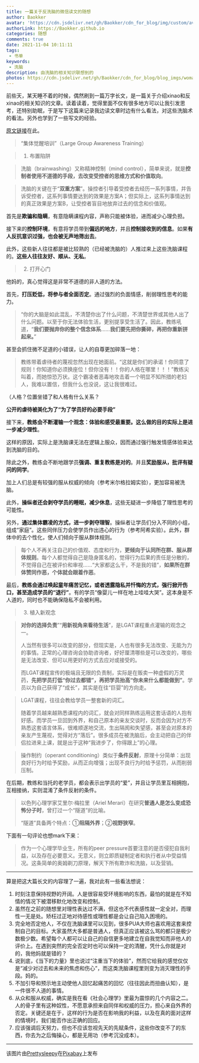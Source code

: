 ```yaml
---
title: 一篇关于反洗脑的微信读文的随想
author: Baokker
avatar: 'https://cdn.jsdelivr.net/gh/Baokker/cdn_for_blog/img/custom/avatar.jpg'
authorLink: https://Baokker.github.io
categories: 随想
comments: true
date: 2021-11-04 10:11:11
tags:
 - 书单
keywords:
 - 洗脑
description: 由洗脑的相关知识联想到的
photos: https://cdn.jsdelivr.net/gh/Baokker/cdn_for_blog/blog_imgs/woman-3275328_1920.jpg
---
```


前些天，某天睡不着的时候，偶然刷到一篇万字长文，是一篇关于介绍xinao和反xinao的相关知识的文章。读着读着，觉得里面不仅有很多地方可以让我引发思考，还特别助眠，于是写下这篇来记录我边读文章时边有什么看法，对这些洗脑术的看法。另外也学到了一些写文的经验。

[原文链接](https://mp.weixin.qq.com/s/F4sQ6GOxONr--JBA5Y2EMA)在此。

> “集体觉醒培训”（Large Group Awareness Training）

> 1. 布置陷阱

> 洗脑（brainwashing）又称精神控制（mind control），简单来说，就是**控制者使用不道德的手段，去改变受控者的思维方式和价值取向**。

> 洗脑的关键在于“**双重方案**”。操控者引导着受控者去经历一系列事情，并告诉受控者，这系列事情要达到的效果是方案A；但实际上，这系列事情达到的真正效果是方案B，让受控者盲目地放弃过去的信念和价值观。

首先是**欺骗和隐瞒**，有意隐瞒课程内容，声称只能被体验，进而减少心理负担。

接下来的**控制环境**，有意将学员带到**偏远的地方**，并且**控制接收到的信息**。如果**有人反抗意识过强，也会被无声地筛出去**。

此外，这些新人往往都是被比较熟的（已经被洗脑的）人推过来上这些洗脑课程的。**这些人往往友好、顺从、无私**。

> 2. 打开心门

他妈的，真心觉得这是非常不道德的非人道的方法。

首先，**打压贬低，将参与者全面否定**。通过强烈的负面情感，削弱理性思考的能力。

> “你的大脑是如此混乱，不清楚你出了什么问题，不清楚世界或其他人出了什么问题。以至于你无法体验生活，更别提享受生活了。因此，教练吼道，“**我们要抛弃你的整个信念体系**……**我们要先把你撕碎，再把你重新拼起来。**”

甚至会抓住微不足道的小错误，让人的自尊更加碎落一地：

> 教练带着虐待者的蔑视忽然出现在她面前。“这就是你们的承诺！你同意了规则！你知道你必须换座位！但你没有！！你的人格在哪里！！！”教练尖叫着，而她惊恐万状。这个霸凌者恶毒地攻击着一个明显不知所措的老妇人，我难以置信，但我什么也没说，这让我很难过。

（人格？位置坐错了和人格有什么关系？

**公开的虐待被美化为了“为了学员好的必要手段”**

接下来，**教练会不断灌输一个观念：体验和感受最重要。**这么做的目的实际上是**进一步减少理性**。

这样的原因，实际上是洗脑课无法在逻辑上服众，因而通过强行触发情感体验来达到洗脑的目的。

除此之外，教练会不断地跟学员**强调、重复教练是对的**。并且**奖励服从，批评有疑问的同学**。

加上人们总是有较强的服从权威的倾向（参考米尔格拉姆实验），更加容易被洗脑。

此外，**操纵者还会剥夺学员的睡眠，减少休息**，这些无疑进一步降低了理性思考的可能性。

另外，**通过集体霸凌的方式，进一步剥夺理智**。操纵者让学员们分入不同的小组，组成“家庭”。这些同伴压力会使学员作出违心的行为（参考阿希实验）。此外，群体中的去个性化，使人们倾向于服从群体规则。

> 每个人不再关注自己的价值观、态度和行为，**更倾向于认同所在群、服从群体规则**。每个人都觉得自己是隐身匿名的，觉得行为后果的责任是分散的，不觉得自己在被评价和审视……“大家都这么干，不是我的错”，**如果所在群体赞同作恶，个体就会跟着作恶**。

最后，**教练会通过唤起童年痛苦记忆，或者透露隐私并忏悔的方式，强行掀开伤口，甚至造成学员的“退行”**。有的学员“像婴儿一样在地上哇哇大哭”。这本身是不人道的，同时也不能确保隐私不会被利用。

> 3. 植入新观念

> **对你的选择负责**”“**用新视角来看待生活**”，是LGAT课程重点灌输的观念之一。
>
> 人当然有很多可以改变的部分，但现实是，人也有很多无法改变、无能为力的事情。正常的心理咨询会协助咨询者，好好厘清哪些是可以改变的，哪些是无法改变、但可以用更好的方式去应对或接受的。
>
> 而LGAT课程宣传的极端且无限的负责制，实际是在贩卖一种虚假的万灵药，**先把学员打低“你过去都错”，再把学员抬高“你未来什么都能做到”**。学员以为自己获得了“成长”，其实是在往“巨婴”的方向走。

> LGAT课程，往往会教给学员一整套新的词汇。
>
> 随着学员越来越熟悉课程内的词汇，就会对同样熟练运用这套话语的人抱有好感。而学员一旦回到外界，和自己原本的亲友交谈时，反而会因为对方不熟悉这套语言体系，很难顺遂地交流，生出隔阂和失望感，甚至会对原本的亲友产生蔑视，觉得对方“落后”。很多成员在被洗脑后，会主动把自己的伴侣拉进来上课，就是出于这种“我进步了，你得跟上”的心理。

> 操作制约（operant conditioning）类似于**条件反射**，原理十分简单：出现良好行为时给予奖励，从而正向增强；出现不良行为时给予惩罚，从而削弱压制。

在后期，教练和当托的老学员，都会表示出学员的“爱”，并且让学员里互相拥抱，互相接纳，实则混淆了条件反射的条件。

> 以色列心理学家艾里尔·梅拉里（Ariel Merari）在研究**普通人是怎么变成恐怖分子时**，曾打过一个“隧道”的比喻。
>
> “隧道”具备两个特点：①**阻隔外界**；②**视野狭窄**。

下面有一句评论也想mark下来：

> 作为一个心理学毕业生，所有的peer pressure首要注意的是否侵犯自我利益，以及存在必要意义。无意义，则立即质疑制定者和执行者从中受益情况。这条简单的奥姆剃刀原理，解天下所有欺诈和洗脑，以及营销。



---

算是把这大篇长文的内容理了一遍，我对此有一些看法想说：

1. 时刻注意保持视野的开阔。人是很容易受环境影响的东西，最怕的就是在不知情的情况下被潜移默化地改变和控制。
2. 虽然在之前的随想里对理性表达过不满，但这也不代表感性就一定全对，而理性一无是处。矫枉过正地对待感性或理性都是会让自己陷入困境的。
3. 完全地否定他人，不仅在洗脑课里可以见到，很多PUA大师也喜欢用这套来控制自己的目标。大家虽然大多都是普通人，但真正应该被这么骂的都只是极少数极少数。希望每个人都可以让自己的自信更多地建立在自我觉知而非他人的评价上。在遇到突然的完全否定时也可以保持一定的清醒，凭什么你就是对的，我他妈就是错的？
4. 说到底，《当下的力量》里也说过“注重当下的体验”，然而它给我的感觉仅仅是“减少对过去和未来的焦虑和伤心”，而这类洗脑课程里则变为消灭理性的手段。妈的。
5. 不加引导和预示地主动使他人回忆起痛苦的回忆（往往因此而扭曲认知），是一件很不人道的事情。
6. 从众和服从权威，确实是我在看《社会心理学》里最为震惊的几个内容之二。人的骨子里有这种奴性，不愿意承担来自同伴和权威的压力，担心来自外界的否定。关键还是在于，这样的行为是否在影响我的利益，以及在真的面对这样的情境时，我们能否作出正确的回应。
7. 应该强调后天努力，但也不应该忽视先天的先赋条件，这些你改变不了的东西，你去为之后悔操心，都是无用功（参考沉没成本）。

---

该图片由<a href="https://pixabay.com/zh/users/prettysleepy-2973588/?utm_source=link-attribution&amp;utm_medium=referral&amp;utm_campaign=image&amp;utm_content=3275328">Prettysleepy</a>在<a href="https://pixabay.com/zh/?utm_source=link-attribution&amp;utm_medium=referral&amp;utm_campaign=image&amp;utm_content=3275328">Pixabay</a>上发布
